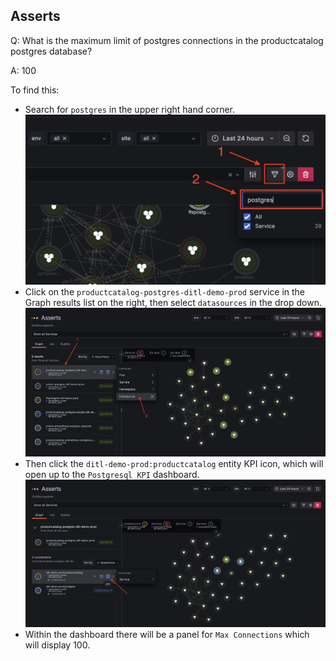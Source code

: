 ## Asserts
Q: What is the maximum limit of postgres connections in the productcatalog postgres database?

A: 100

To find this:
- Search for `postgres` in the upper right hand corner.
![image](../../images/breakout_2/1.7-asserts-1.png)
- Click on the `productcatalog-postgres-ditl-demo-prod` service in the Graph results list on the right, then select `datasources` in the drop down.
![image](../../images/breakout_2/1.7-asserts-2.png)
- Then click the `ditl-demo-prod:productcatalog` entity KPI icon, which will open up to the `Postgresql KPI` dashboard.
![image](../../images/breakout_2/1.7-asserts-3.png)
- Within the dashboard there will be a panel for `Max Connections` which will display 100.
